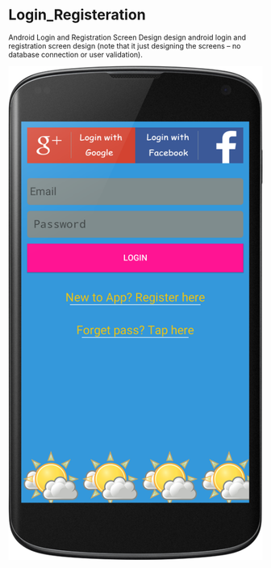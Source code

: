 # Login_Registeration
Android Login and Registration Screen Design
design android login and registration screen design (note that it just designing the screens – no database connection or user validation).


![Login Screen](https://github.com/MostafaAnter/Login_Registeration/blob/master/loginScreen.png)
